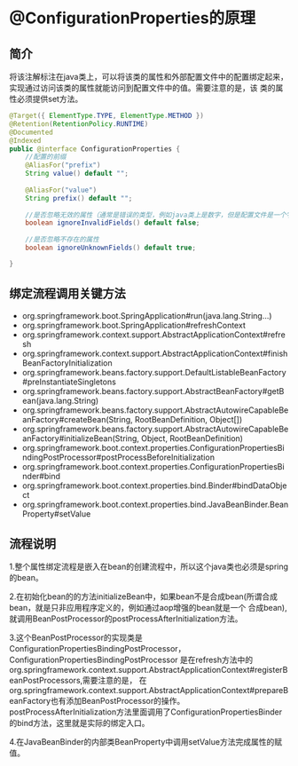 # @ConfigurationProperties的原理
## 简介
将该注解标注在java类上，可以将该类的属性和外部配置文件中的配置绑定起来，实现通过访问该类的属性就能访问到配置文件中的值。需要注意的是，该
类的属性必须提供set方法。
```java
@Target({ ElementType.TYPE, ElementType.METHOD })
@Retention(RetentionPolicy.RUNTIME)
@Documented
@Indexed
public @interface ConfigurationProperties {
    //配置的前缀
	@AliasFor("prefix")
	String value() default "";
    
	@AliasFor("value")
	String prefix() default "";
    
    //是否忽略无效的属性（通常是错误的类型，例如java类上是数字，但是配置文件是一个字符串）
	boolean ignoreInvalidFields() default false;
    
    //是否忽略不存在的属性
	boolean ignoreUnknownFields() default true;

}
```

## 绑定流程调用关键方法
- org.springframework.boot.SpringApplication#run(java.lang.String...)
- org.springframework.boot.SpringApplication#refreshContext
- org.springframework.context.support.AbstractApplicationContext#refresh
- org.springframework.context.support.AbstractApplicationContext#finishBeanFactoryInitialization
- org.springframework.beans.factory.support.DefaultListableBeanFactory#preInstantiateSingletons
- org.springframework.beans.factory.support.AbstractBeanFactory#getBean(java.lang.String)
- org.springframework.beans.factory.support.AbstractAutowireCapableBeanFactory#createBean(String, RootBeanDefinition, Object[])
- org.springframework.beans.factory.support.AbstractAutowireCapableBeanFactory#initializeBean(String, Object, RootBeanDefinition)
- org.springframework.boot.context.properties.ConfigurationPropertiesBindingPostProcessor#postProcessBeforeInitialization
- org.springframework.boot.context.properties.ConfigurationPropertiesBinder#bind
- org.springframework.boot.context.properties.bind.Binder#bindDataObject
- org.springframework.boot.context.properties.bind.JavaBeanBinder.BeanProperty#setValue

## 流程说明
1.整个属性绑定流程是嵌入在bean的创建流程中，所以这个java类也必须是spring的bean。

2.在初始化bean的的方法initializeBean中，如果bean不是合成bean(所谓合成bean，就是只非应用程序定义的，例如通过aop增强的bean就是一个
合成bean),就调用BeanPostProcessor的postProcessAfterInitialization方法。

3.这个BeanPostProcessor的实现类是ConfigurationPropertiesBindingPostProcessor，ConfigurationPropertiesBindingPostProcessor
是在refresh方法中的org.springframework.context.support.AbstractApplicationContext#registerBeanPostProcessors,需要注意的是，
在org.springframework.context.support.AbstractApplicationContext#prepareBeanFactory也有添加BeanPostProcessor的操作。
postProcessAfterInitialization方法里面调用了ConfigurationPropertiesBinder的bind方法，这里就是实际的绑定入口。

4.在JavaBeanBinder的内部类BeanProperty中调用setValue方法完成属性的赋值。

